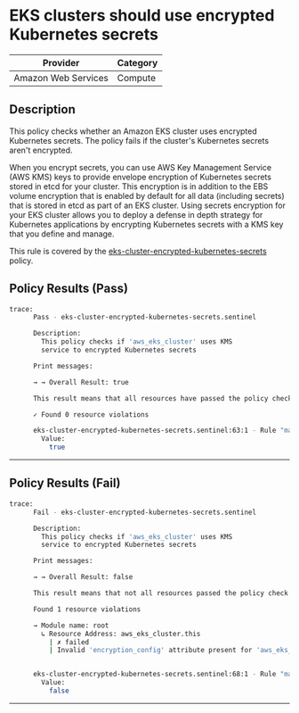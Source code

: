 # EKS clusters should use encrypted Kubernetes secrets

| Provider            | Category     |
|---------------------|--------------|
| Amazon Web Services | Compute      |

## Description

This policy checks whether an Amazon EKS cluster uses encrypted Kubernetes secrets. The policy fails if the cluster's Kubernetes secrets aren't encrypted.

When you encrypt secrets, you can use AWS Key Management Service (AWS KMS) keys to provide envelope encryption of Kubernetes secrets stored in etcd for your cluster. This encryption is in addition to the EBS volume encryption that is enabled by default for all data (including secrets) that is stored in etcd as part of an EKS cluster. Using secrets encryption for your EKS cluster allows you to deploy a defense in depth strategy for Kubernetes applications by encrypting Kubernetes secrets with a KMS key that you define and manage.

This rule is covered by the [eks-cluster-encrypted-kubernetes-secrets](https://github.com/hashicorp/policy-library-NIST-Policy-Set-for-AWS-Terraform/blob/main/policies/eks/eks-cluster-encrypted-kubernetes-secrets.sentinel) policy.

## Policy Results (Pass)
```bash
trace:
      Pass - eks-cluster-encrypted-kubernetes-secrets.sentinel

      Description:
        This policy checks if 'aws_eks_cluster' uses KMS
        service to encrypted Kubernetes secrets

      Print messages:

      → → Overall Result: true

      This result means that all resources have passed the policy check for the policy eks-cluster-encrypted-kubernetes-secrets.

      ✓ Found 0 resource violations

      eks-cluster-encrypted-kubernetes-secrets.sentinel:63:1 - Rule "main"
        Value:
          true
```

---

## Policy Results (Fail)
```bash
trace:
      Fail - eks-cluster-encrypted-kubernetes-secrets.sentinel

      Description:
        This policy checks if 'aws_eks_cluster' uses KMS
        service to encrypted Kubernetes secrets

      Print messages:

      → → Overall Result: false

      This result means that not all resources passed the policy check and the protected behavior is not allowed for the policy eks-cluster-encrypted-kubernetes-secrets.

      Found 1 resource violations

      → Module name: root
        ↳ Resource Address: aws_eks_cluster.this
          | ✗ failed
          | Invalid 'encryption_config' attribute present for 'aws_eks_cluster' resources. Refer to https://docs.aws.amazon.com/securityhub/latest/userguide/eks-controls.html#eks-3 for more details.


      eks-cluster-encrypted-kubernetes-secrets.sentinel:68:1 - Rule "main"
        Value:
          false
```

---
